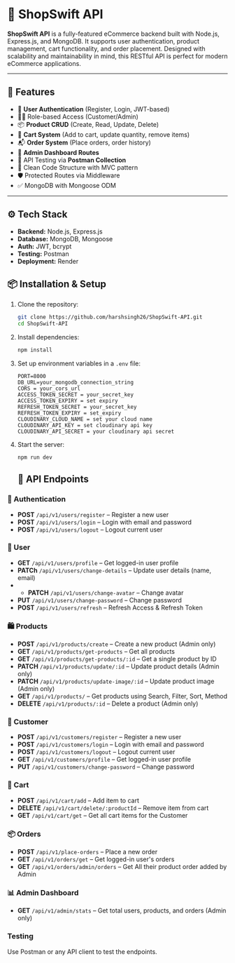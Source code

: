 # 🛒 ShopSwift API

**ShopSwift API** is a fully-featured eCommerce backend built with Node.js, Express.js, and MongoDB. It supports user authentication, product management, cart functionality, 
and order placement. Designed with scalability and maintainability in mind, this RESTful API is perfect for modern eCommerce applications.

---

## 🚀 Features

- 🔐 **User Authentication** (Register, Login, JWT-based)
- 🧑‍💼 Role-based Access (Customer/Admin)
- 📦 **Product CRUD** (Create, Read, Update, Delete)
- 🛒 **Cart System** (Add to cart, update quantity, remove items)
- 📬 **Order System** (Place orders, order history)
- 🧾 **Admin Dashboard Routes**
- 📄 API Testing via **Postman Collection**
- 🧠 Clean Code Structure with MVC pattern
- 🛡️ Protected Routes via Middleware
- ✅ MongoDB with Mongoose ODM

---

## ⚙️ Tech Stack

- **Backend:** Node.js, Express.js
- **Database:** MongoDB, Mongoose
- **Auth:** JWT, bcrypt
- **Testing:** Postman
- **Deployment:** Render


## 📦 Installation & Setup

1. Clone the repository:
   ```sh
   git clone https://github.com/harshsingh26/ShopSwift-API.git
   cd ShopSwift-API
   
2. Install dependencies:
   ```sh
   npm install
   ```
3. Set up environment variables in a `.env` file:
   ```env
   PORT=8000
   DB_URL=your_mongodb_connection_string
   CORS = your_cors_url
   ACCESS_TOKEN_SECRET = your_secret_key
   ACCESS_TOKEN_EXPIRY = set expiry
   REFRESH_TOKEN_SECRET = your_secret_key
   REFRESH_TOKEN_EXPIRY = set_expiry
   CLOUDINARY_CLOUD_NAME = set your cloud name
   CLOUDINARY_API_KEY = set cloudinary api key
   CLOUDINARY_API_SECRET = your cloudinary api secret
   ```
4. Start the server:
   ```sh
   npm run dev
   ```

   ## 🔌 API Endpoints

### 🔐 Authentication
- **POST** `/api/v1/users/register` – Register a new user  
- **POST** `/api/v1/users/login` – Login with email and password  
- **POST** `/api/v1/users/logout` – Logout current user  

### 👤 User
- **GET** `/api/v1/users/profile` – Get logged-in user profile  
- **PATCh** `/api/v1/users/change-details` – Update user details (name, email)
- - **PATCH** `/api/v1/users/change-avatar` – Change avatar
- **PUT** `/api/v1/users/change-password` – Change password
- **POST** `/api/v1/users/refresh` – Refresh Access & Refresh Token   

### 🛍️ Products
- **POST** `/api/v1/products/create` – Create a new product (Admin only)  
- **GET** `/api/v1/products/get-products` – Get all products  
- **GET** `/api/v1/products/get-products/:id` – Get a single product by ID  
- **PATCH** `/api/v1/products/update/:id` – Update product details (Admin only)
- **PATCH** `/api/v1/products/update-image/:id` – Update product image (Admin only)
- **GET** `/api/v1/products/` – Get products using Search, Filter, Sort, Method        
- **DELETE** `/api/v1/products/:id` – Delete a product (Admin only)

### 👤 Customer
- **POST** `/api/v1/customers/register` – Register a new user  
- **POST** `/api/v1/customers/login` – Login with email and password  
- **POST** `/api/v1/customers/logout` – Logout current user  
- **GET** `/api/v1/customers/profile` – Get logged-in user profile  
- **PUT** `/api/v1/customers/change-password` – Change password

### 🛒 Cart
- **POST** `/api/v1/cart/add` – Add item to cart  
- **DELETE** `/api/v1/cart/delete/:productId` – Remove item from cart  
- **GET** `/api/v1/cart/get` – Get all cart items for the Customer  

### 📦 Orders
- **POST** `/api/v1/place-orders` – Place a new order  
- **GET** `/api/v1/orders/get` – Get logged-in user's orders  
- **GET** `/api/v1/orders/admin/orders` – Get All their product order added by Admin

### 📊 Admin Dashboard
- **GET** `/api/v1/admin/stats` – Get total users, products, and orders (Admin only)

### Testing

Use Postman or any API client to test the endpoints.
